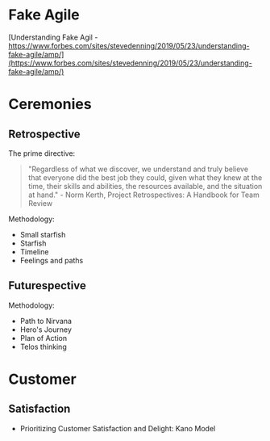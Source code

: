 # Fake Agile

[Understanding Fake Agil - https://www.forbes.com/sites/stevedenning/2019/05/23/understanding-fake-agile/amp/](https://www.forbes.com/sites/stevedenning/2019/05/23/understanding-fake-agile/amp/)

# Ceremonies

## Retrospective

The prime directive: 
> "Regardless of what we discover, we understand and truly believe that everyone did the best job they could, given what they knew at the time, their skills and abilities, the resources available, and the situation at hand." - Norm Kerth, Project Retrospectives: A Handbook for Team Review

Methodology:
- Small starfish
- Starfish
- Timeline
- Feelings and paths

## Futurespective

Methodology:
- Path to Nirvana
- Hero's Journey
- Plan of Action
- Telos thinking

# Customer

## Satisfaction

- Prioritizing Customer Satisfaction and Delight: Kano Model
